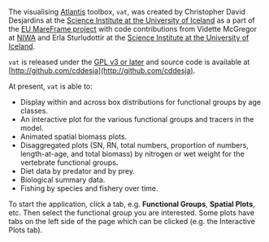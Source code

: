 The visualising [Atlantis](http://atlantis.cmar.csiro.au/) toolbox, `vat`, was created by Christopher David Desjardins at the [Science Institute at the University of Iceland](http://raunvis.hi.is/rhformE.php) as a part of the [EU MareFrame project](http://www.mareframe-fp7.org/) with code contributions from Vidette McGregor at [NIWA](http://www.niwa.co.nz/) and Erla Sturludottir at the [Science Institute at the University of Iceland](http://raunvis.hi.is/rhformE.php).  

`vat` is released under the [GPL v3 or later](http://www.gnu.org/copyleft/gpl.html) and source code is available at [http://github.com/cddesja](http://github.com/cddesja).

At present, `vat` is able to:
- Display within and across box distributions for functional groups by age classes.
- An interactive plot for the various functional groups and tracers in the model.
- Animated spatial biomass plots.
- Disaggregated plots (SN, RN, total numbers, proportion of numbers, length-at-age, and total biomass) by nitrogen or wet weight for the vertebrate functional groups.
- Diet data by predator and by prey.
- Biological summary data.
- Fishing by species and fishery over time.

To start the application, click a tab, e.g. **Functional Groups**, **Spatial Plots**, etc. Then select the functional group you are interested. Some plots have tabs on the left side of the page which can be clicked (e.g. the Interactive Plots tab). 
